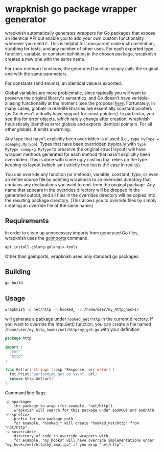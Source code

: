 # wrapknish go package wrapper generator

wrapknish automatically generates wrappers for Go packages that expose an identical API but enable you to add your own custom functionality wherever you need it. This is helpful for transparent code instrumentation, stubbing for tests, and any number of other uses. For each exported type, function, variable, or constant definition in the chosen package, wrapknish creates a new one with the same name. 

For (non-method) functions, the generated function simply calls the original one with the same parameters. 

For constants (and enums), an identical value is exported. 

Global variables are more problematic, since typically you will want to preserve the original library's semantics, and Go doesn't have variable-aliasing functionality at the moment (see the proposal [here](https://go.googlesource.com/proposal/+/1487446b91599daa695905dc51a77d1bcc7086d8/design/16339-alias-decls.md). Fortunately, in many cases, globals in real-life libraries are essentially constant pointers (as Go doesn't actually have support for const pointers). In particular, you see this for error objects, which rarely change after creation. wrapknish heuristically identifies error globals and exports identical pointers. For all other globals, it emits a warning.

Any type that hasn't explicitly been overridden is aliased (i.e., `type MyType = somepkg.MyType`). Types that have been overridden (typically with `type MyType somepkg.MyType` to preserve the original struct layout) will have wrapper methods generated for each method that hasn't explicitly been overridden. This is done with some ugly casting that relies on the type keeping its layout (which isn't strictly true but is the case in reality).

You can override any function (or method), variable, constant, type, or even an entire source file by pointing wrapknish to an overrides directory that contains any declarations you want to omit from the original package. Any name that appears in the overrides directory will be dropped in the generated output, and all files in the overrides directory will be copied into the resulting package directory. (This allows you to override files by simply creating an override file of the same name.)

## Requirements
In order to clean up unnecessary imports from generated Go files, wrapknish uses the [goimports](https://godoc.org/golang.org/x/tools/cmd/goimports) command.
```sh
apt install golang-golang-x-tools
```
Other than goimports, wrapknish uses only standard go packages.

## Building
```sh
go build
```

## Usage
```sh
wrapknish -p net/http -n hooked_ -c /home/user/my_http_hooks/
```
will generate a package under `hooked_net/http` in the current directory. If you want to override the http.Get() function, you can create a file named `/home/user/my_http_hooks/net/http/my_get.go` with your definition:
```go
package http

import (
  "fmt"
  "http"
)

func Get(url string) (resp *Response, err error) {
  fmt.Print("performing get on %s\n", url)
  return http.Get(url)
}
```

Command line flags:
```
-p <package>
    the package to wrap (for example, "net/http").
    wrapknish will search for this package under $GOROOT and $GOPATH.
-n <prefix>
    prefix for new package path.
    for example, "hooked_" will create "hooked_net/http" from "net/http".
-c <overrides>
    directory of code to override wrappers with.
    for example, "my_hooks" will have override implementations under "my_hooks/net/http/my_impl.go" if you wrap "net/http".
```
